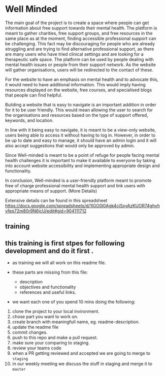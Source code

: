 # Well Minded

The main goal of the project is to create a space where people can get information about free support towards their mental health. The platform is meant to gather charities, free support groups, and free resources in the same place as at the moment, finding accessible professional support can be challenging. This fact may be discouraging for people who are already struggling and are trying to find alternative professional support, as there are many users who have tried clinical settings and are looking for a therapeutic safe space. The platform can be used by people dealing with mental health issues or people from their support network. As the website will gather organisations, users will be redirected to the contact of these.

For the website to have an emphasis on mental health and to advocate this, it would need to have additional information. This would imply having resources displayed on the website, free courses, and specialised blogs that people can find helpful.

Building a website that is easy to navigate is an important addition in order for it to be user friendly. This would mean allowing the user to search for the organisations and resources based on the type of support offered, keywords, and location.

In line with it being easy to navigate, it is meant to be a view-only website, users being able to access it without having to log in. However, in order to be up to date and easy to manage, it should have an admin login and it will also accept suggestions that would only be approved by admin.

Since Well-minded is meant to be a point of refuge for people facing mental health challenges it is important to make it available to everyone by taking into account website accessibility and implementing appropriate design and functionality.

In conclusion, Well-minded is a user-friendly platform meant to promote free of charge professional mental health support and link users with appropriate means of support.
(More Details)

Extensive details can be found in this spreadsheet
https://docs.google.com/spreadsheets/d/1IGO0l0Agk4cjSxyAzKUOR74ghyhvfep72m80r9N6jcU/edit#gid=904111712

## training 
## this training is first stpes for following development and do it first . 

- as training we will all work on this readme file.
- these parts are missing from this file:

  - description
  - objectives and functionality
  - references and useful links.

- we want each one of you spend 10 mins doing the following:

1. clone the project to your local invironment.
2. chose part you want to work on.
3. create branch with meaningfull name, eg. readme-description.
4. update the readme file
5. commit changes.
6. push to this repo and make a pull request.
7. make sure your comparing to staging.
8. review your teams code
9. when a PR getting reviewed and accepted we are going to merge to `staging`
10. in our weekly meeting we discuss the stuff in staging and merge it to `master`

